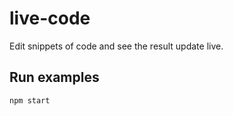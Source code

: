 # live-code

Edit snippets of code and see the result update live.

## Run examples

```
npm start
```
